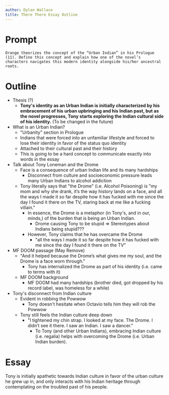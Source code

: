 ```yaml
---
author: Dylan Wallace
title: There There Essay Outline
---
```


# Prompt

```
Orange theorizes the concept of the “Urban Indian” in his Prologue (11). Define this concept and explain how one of the novel’s characters navigates this modern identity alongside his/her ancestral roots.
```

# Outline

- Thesis (?)
	- **Tony's identity as an Urban Indian is initially characterized by his embracement of his urban upbringing and his Indian past, but as the novel progresses, Tony starts exploring the Indian cultural side of his identity.** (To be changed in the future)
- What is an Urban Indian?
	- "Urbanity" section in Prologue
	- Indians that were forced into an unfamiliar lifestyle and forced to lose their identity in favor of the status quo identity
	- Attached to their cultural past and their history
	- This is going to be a hard concept to communicate exactly into words in the essay
- Talk about Tony Loneman and the Drome
	- Face is a consequence of urban Indian life and its many hardships
		- Disconnect from culture and socioeconomic pressure leads many Urban Indians to alcohol addiction
	- Tony literally says that "the Drome" (i.e. Alcohol Poisoning) is "my mom and why she drank, it’s the way history lands on a face, and all the ways I made it so far despite how it has fucked with me since the day I found it there on the TV, staring back at me like a fucking villain."
		- In essence, the Drome is a metaphor (in Tony's, and in our, minds,) of the burden that is being an Urban Indian.
			- Drome causing Tony to be stupid => Stereotypes about Indians being stupid???
		- However, Tony claims that he has overcame the Drome
			- "all the ways I made it so far despite how it has fucked with me since the day I found it there on the TV"
- MF DOOM passage (May Remove)
	- "And it helped because the Drome’s what gives me my soul, and the Drome is a face worn through."
		- Tony has internalized the Drome as part of his identity (i.e. came to terms with it)
	- MF DOOM background
		- MF DOOM had many hardships (brother died, got dropped by his record label, was homeless for a while)
- Tony's disconnect from Indian culture
	- Evident in robbing the Powwow
		- Tony doesn't hesitate when Octavio tells him they will rob the Powwow
	- Tony still feels the Indian culture deep down
		- "I tightened my chin strap. I looked at my face. The Drome. I didn’t see it there. I saw an Indian. I saw a dancer."
			- To Tony (and other Urban Indians), embracing Indian culture (i.e. regalia) helps with overcoming the Drome (i.e. Urban Indian burden).

# Essay

Tony is initially apathetic towards Indian culture in favor of the urban culture he grew up in, and only interacts with his Indian heritage through contemplating on the troubled past of his people. 
